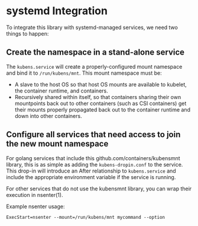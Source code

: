 # systemd Integration

To integrate this library with systemd-managed services, we need two things to happen:

## Create the namespace in a stand-alone service

The `kubens.service` will create a properly-configured mount namespace and bind
it to `/run/kubens/mnt`.  This mount namespace must be:
- A slave to the host OS so that host OS mounts are available to kubelet, the
  container runtime, and containers.
- Recursively shared within itself, so that containers sharing their own
  mountpoints back out to other containers (such as CSI containers) get their
  mounts properly propagated back out to the container runtime and down into
  other containers.

## Configure all services that need access to join the new mount namespace

For golang services that include this github.com/containers/kubensmnt library,
this is as simple as adding the `kubens-dropin.conf` to the service. This
drop-in will introduce an After relationship to `kubens.service` and include
the appropriate environment variable if the service is running.

For other services that do not use the kubensmnt library, you can wrap their
execution in nsenter(1).

Example nsenter usage:

```
ExecStart=nsenter --mount=/run/kubens/mnt mycommand --option
```
